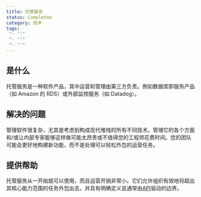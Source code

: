 ```yaml
---
title: 托管服务
status: Completed
category: 技术
tags:
 "- ''"
 "- ''"
 "- ''"
---
```


## 是什么

托管服务是一种软件产品，其中运营和管理由第三方负责。例如数据库即服务产品（如 Amazon 的 RDS）或外部监控服务（如 Datadog）。

## 解决的问题

管理软件很复杂，尤其是考虑到构成现代堆栈的所有不同技术。管理它的各个方面和/或让内部专家能够这样做可能太昂贵或不值得您的工程师花费时间。您的团队可能会更好地构建新功能，而不是处理可以轻松外包的运营任务。

## 提供帮助

托管服务从一开始就可以使用，而且运营开销非常小。它们允许组织有效地将超出其核心能力范围的任务外包出去，并具有明确定义且通常由[API](/application-programming-interface/)驱动的边界。
